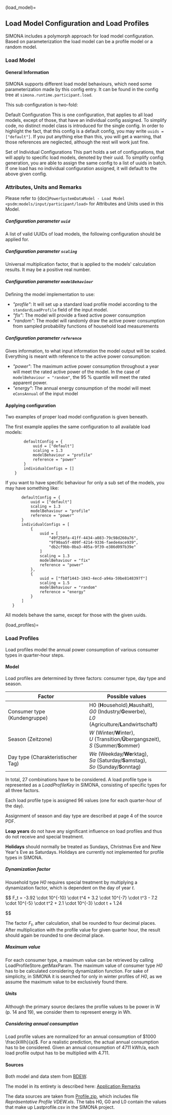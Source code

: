 (load_model)=
## Load Model Configuration and Load Profiles

SIMONA includes a polymorph approach for load model configuration. Based on parameterization the load model can be a profile model or a random model.

### Load Model

#### General Information

SIMONA supports different load model behaviours, which need some parameterization made by this config entry. It can be found in the config tree at ```simona.runtime.participant.load```.

This sub configuration is two-fold:

Default Configuration
This is one configuration, that applies to all load models, except of those, that have an individual config assigned. To simplify code, no distinct model class is introduced for the single config. In order to highlight the fact, that this config is a default config, you may write ```uuids = ["default"]```. If you put anything else than this, you will get a warning, that those references are neglected, although the rest will work just fine.

Set of Individual Configurations
This part holds a set of configurations, that will apply to specific load models, denoted by their uuid. To simplify config generation, you are able to assign the same config to a list of uuids in batch. If one load has no individual configuration assigned, it will default to the above given config.

### Attributes, Units and Remarks

Please refer to {doc}`PowerSystemDataModel - Load Model <psdm:models/input/participant/load>` for Attributes and Units used in this Model.


##### Configuration parameter ``uuid``

A list of valid UUIDs of load models, the following configuration should be applied for.

##### Configuration parameter ``scaling``

Universal multiplication factor, that is applied to the models' calculation results. It may be a positive real number.

##### Configuration parameter ``modelBehaviour``

Defining the model implementation to use:

- *"profile"*: It will set up a standard load profile model according to the ``standardLoadProfile`` field of the input model.
- *"fix"*: The model will provide a fixed active power consumption
- *"random"*: The model will randomly draw the active power consumption from sampled probability functions of household load measurements

##### Configuration parameter ``reference``

Gives information, to what input information the model output will be scaled. Everything is meant with reference to the active power consumption:

- *"power"*: The maximum active power consumption throughout a year will meet the rated active power of the model. In the case of ``modelBehaviour = "random"``, the 95 % quantile will meet the rated apparent power.
- *"energy"*: The annual energy consumption of the model will meet ``eConsAnnual`` of the input model

#### Applying configuration

Two examples of proper load model configuration is given beneath.

The first example applies the same configuration to all available load models:

```    simona.runtime.participant.load = {
        defaultConfig = {
            uuid = ["default"]
            scaling = 1.3
            modelBehaviour = "profile"
            reference = "power"
        }
        individualConfigs = []
    }
```

If you want to have specific behaviour for only a sub set of the models, you may have something like:

 ```   simona.runtime.participant.load = {
        defaultConfig = {
            uuid = ["default"]
            scaling = 1.3
            modelBehaviour = "profile"
            reference = "power"
        }
        individualConfigs = [
            {
                uuid = [
                    "49f250fa-41ff-4434-a083-79c98d260a76",
                    "9f90aa5f-409f-4214-9336-faede4ace939",
                    "db2cf9bb-0ba3-405a-9f39-e386d097b39e"
                ]
                scaling = 1.3
                modelBehaviour = "fix"
                reference = "power"
            },
            {
                uuid = ["fb8f1443-1843-4ecd-a94a-59be8148397f"]
                scaling = 1.5
                modelBehaviour = "random"
                reference = "energy"
            }
        ]
    }
```
All models behave the same, except for those with the given uuids.

(load_profiles)=
### Load Profiles

Load profiles model the annual power consumption of various consumer types in quarter-hour steps.

#### Model

Load profiles are determined by three factors: consumer type, day type and season.


| Factor                            | Possible values                                                                                             |
| ----------------------------------- | ------------------------------------------------------------------------------------------------------------- |
| Consumer type (Kundengruppe)      | H0 (**H**ousehold),**H**aushalt),<br>*G0* (Industry/**G**ewerbe),<br> *L0* (Agriculture/**L**andwirtschaft) |
| Season (Zeitzone)                 | *W* (Winter/**W**inter),<br> *U* (Transition/**Ü**bergangszeit),<br> *S* (Summer/**S**ommer)               |
| Day type (Charakteristischer Tag) | *We* (Weekday/**We**rktag),<br> *Sa* (Saturday/**S**amstag),<br> *So* (Sunday/**S**onntag)                  |

In total, 27 combinations have to be considered. A load profile type is represented as a *LoadProfileKey* in SIMONA, consisting of specific types for all three factors.

Each load profile type is assigned 96 values (one for each quarter-hour of the day).

Assignment of season and day type are described at page 4 of the source PDF.

**Leap years** do not have any significant influence on load profiles and thus do not receive and special treatment.

**Holidays** should normally be treated as Sundays, Christmas Eve and New Year\'s Eve as Saturdays. Holidays are currently not implemented for profile types in SIMONA.

##### Dynamization factor

Household type *H0* requires special treatment by multiplying a dynamization factor, which is dependent on the day of year *t*.

$$
F_t = -3.92 \cdot 10^{-10} \cdot t^4 + 3.2 \cdot 10^{-7}
\cdot t^3 - 7.2 \cdot 10^{-5} \cdot t^2 + 2.1 \cdot 10^{-3}
\cdot t + 1.24

$$

The factor $F_t$, after calculation, shall be rounded to four decimal places. After multiplication with the profile value for given quarter hour, the result should again be rounded to one decimal place.

##### Maximum value

For each consumer type, a maximum value can be retrieved by calling LoadProfileStore.getMaxParam. The maximum value of consumer type *H0* has to be calculated considering dynamization function. For sake of simplicity, in SIMONA it is searched for only in winter profiles of *H0*, as we assume the maximum value to be exclusively found there.

##### Units

Although the primary source declares the profile values to be power in W (p. 14 and 19), we consider them to represent energy in Wh.

##### Considering annual consumption

Load profile values are normalized for an annual consumption of $1000 \frac{kWh}{a}$. For a realistic prediction, the actual annual consumption has to be considered. Given an annual consumption of 4711 kWh/a, each load profile output has to be multiplied with 4.711.

#### Sources

Both model and data stem from [BDEW](https://www.bdew.de/energie/standardlastprofile-strom/).

The model in its entirety is described here: [Application Remarks](https://www.bdew.de/media/documents/2000131_Anwendung-repraesentativen_Lastprofile-Step-by-step.pdf)

The data sources are taken from [Profile.zip](https://www.bdew.de/media/documents/Profile.zip), which includes file *Repräsentative Profile VDEW.xls*. The tabs H0, G0 and L0 contain the values that make up Lastprofile.csv in the SIMONA project.
